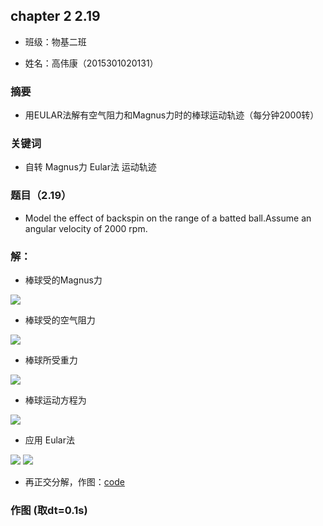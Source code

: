 ## chapter 2 2.19

* 班级：物基二班

* 姓名：高伟康（2015301020131）

### 摘要
* 用EULAR法解有空气阻力和Magnus力时的棒球运动轨迹（每分钟2000转）

### 关键词
* 自转 Magnus力 Eular法 运动轨迹 

### 题目（2.19）
* Model the effect of backspin on the range of a batted ball.Assume an angular velocity of 2000 rpm.

### 解：

* 棒球受的Magnus力
 <img src="http://latex.codecogs.com/gif.latex?\vec{F}_{Magnus}\,=\,S_{0}\vec{\omega\,}\times\,\vec{v}">

* 棒球受的空气阻力
 <img src="http://latex.codecogs.com/gif.latex?F_{drag}\,=\,\frac{B_{2}}{m}\upsilon\,\vec{\upsilon}">

* 棒球所受重力
 <img src="http://latex.codecogs.com/gif.latex?\vec{F}_{mg}\,=\,m\,\vec{g}">

* 棒球运动方程为
 <img src="http://latex.codecogs.com/gif.latex?\frac{d^{2}\vec{r}}{dt^{2}}\,=\,\vec{F_{mg}}+\,\vec{F}_{Magnus}\,+\,\vec{F}_{drag}">

* 应用 Eular法
<img src="http://latex.codecogs.com/gif.latex?\vec{r}(t_{0}+dt)\,=\,\vec{r}(t_{0})+\frac{d\vec{r}}{dt}dt">

<img src="http://latex.codecogs.com/gif.latex?\vec{\upsilon\,}(t_{0}+dt)\,=\,\vec{\upsilon\,}(t_{0})+\frac{d\vec{\upsilon\,}}{dt}dt">

* 再正交分解，作图：[code](./2.19.py)

### 作图 (取dt=0.1s)
